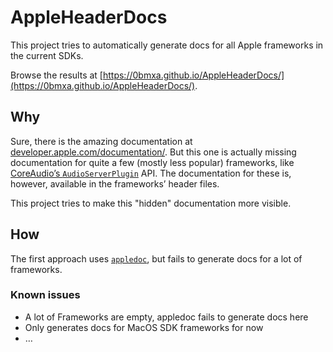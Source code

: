 # AppleHeaderDocs

This project tries to automatically generate docs for all Apple frameworks in
the current SDKs.

Browse the results at
[https://0bmxa.github.io/AppleHeaderDocs/](https://0bmxa.github.io/AppleHeaderDocs/).


## Why

Sure, there is the amazing documentation at
[developer.apple.com/documentation/](https://developer.apple.com/documentation/).
But this one is actually missing documentation for quite a few (mostly less
popular) frameworks, like
[CoreAudio’s `AudioServerPlugin`](https://developer.apple.com/documentation/CoreAudio/)
API. The documentation for these is, however, available in the frameworks’
header files.

This project tries to make this "hidden" documentation more visible.


## How

The first approach uses [`appledoc`](https://github.com/tomaz/appledoc), but
fails to generate docs for a lot of frameworks.


### Known issues
* A lot of Frameworks are empty, appledoc fails to generate docs here
* Only generates docs for MacOS SDK frameworks for now
* …
